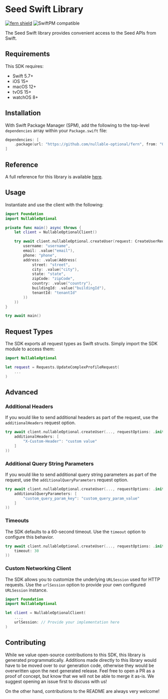# Seed Swift Library

[![fern shield](https://img.shields.io/badge/%F0%9F%8C%BF-Built%20with%20Fern-brightgreen)](https://buildwithfern.com?utm_source=github&utm_medium=github&utm_campaign=readme&utm_source=Seed%2FSwift)
![SwiftPM compatible](https://img.shields.io/badge/SwiftPM-compatible-orange.svg)

The Seed Swift library provides convenient access to the Seed APIs from Swift.

## Requirements

This SDK requires:
- Swift 5.7+
- iOS 15+
- macOS 12+
- tvOS 15+
- watchOS 8+

## Installation

With Swift Package Manager (SPM), add the following to the top-level `dependencies` array within your `Package.swift` file:

```swift
dependencies: [
    .package(url: "https://github.com/nullable-optional/fern", from: "0.0.1"),
]
```

## Reference

A full reference for this library is available [here](./reference.md).

## Usage

Instantiate and use the client with the following:

```swift
import Foundation
import NullableOptional

private func main() async throws {
    let client = NullableOptionalClient()

    try await client.nullableOptional.createUser(request: CreateUserRequest(
        username: "username",
        email: .value("email"),
        phone: "phone",
        address: .value(Address(
            street: "street",
            city: .value("city"),
            state: "state",
            zipCode: "zipCode",
            country: .value("country"),
            buildingId: .value("buildingId"),
            tenantId: "tenantId"
        ))
    ))
}

try await main()
```

## Request Types

The SDK exports all request types as Swift structs. Simply import the SDK module to access them:

```swift
import NullableOptional

let request = Requests.UpdateComplexProfileRequest(
    ...
)
```

## Advanced

### Additional Headers

If you would like to send additional headers as part of the request, use the `additionalHeaders` request option.

```swift
try await client.nullableOptional.createUser(..., requestOptions: .init(
    additionalHeaders: [
        "X-Custom-Header": "custom value"
    ]
))
```

### Additional Query String Parameters

If you would like to send additional query string parameters as part of the request, use the `additionalQueryParameters` request option.

```swift
try await client.nullableOptional.createUser(..., requestOptions: .init(
    additionalQueryParameters: [
        "custom_query_param_key": "custom_query_param_value"
    ]
))
```

### Timeouts

The SDK defaults to a 60-second timeout. Use the `timeout` option to configure this behavior.

```swift
try await client.nullableOptional.createUser(..., requestOptions: .init(
    timeout: 30
))
```

### Custom Networking Client

The SDK allows you to customize the underlying `URLSession` used for HTTP requests. Use the `urlSession` option to provide your own configured `URLSession` instance.

```swift
import Foundation
import NullableOptional

let client = NullableOptionalClient(
    ...,
    urlSession: // Provide your implementation here
)
```

## Contributing

While we value open-source contributions to this SDK, this library is generated programmatically.
Additions made directly to this library would have to be moved over to our generation code,
otherwise they would be overwritten upon the next generated release. Feel free to open a PR as
a proof of concept, but know that we will not be able to merge it as-is. We suggest opening
an issue first to discuss with us!

On the other hand, contributions to the README are always very welcome!